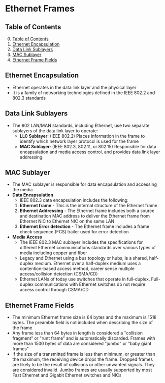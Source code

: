 # Ethernet Frames

## Table of Contents

0. [Table of Contents](#table-of-contents)
1. [Ethernet Encapsulation](#ethernet-encapsulation)
2. [Data Link Sublayers](#data-link-sublayers)
3. [MAC Sublayer](#mac-sublayer)
4. [Ethernet Frame Fields](#ethernet-frame-fields)

## Ethernet Encapsulation

- Ethernet operates in the data link layer and the physical layer
- It is a family of networking technologies defined in the IEEE 802.2 and 802.3 standards

## Data Link Sublayers

- The 802 LAN/MAN standards, including Ethernet, use two separate sublayers of the data link layer to operate:
    - **LLC Sublayer**: (IEEE 802.2) Places information in the frame to identify which network layer protocol is used for the frame
    - **MAC Sublayer**: (IEEE 802.3, 802.11, or 802.15) Responsible for data encapsulation and media access control, and provides data link layer addressing

## MAC Sublayer

- The MAC sublayer is responsible for data encapsulation and accessing the media
- **Data Encapsulation**
    - IEEE 802.3 data encapsulation includes the following:
    1. **Ethernet frame** - This is the internal structure of the Ethernet frame
    2. **Ethernet Addressing** - The Ethernet frame includes both a source and destination MAC address to deliver the Ethernet frame from Ethernet NIC to Ethernet NIC on the same LAN
    3. **Ethernet Error detection** - The Ethernet frame includes a frame check sequence (FCS) trailer used for error detection
- **Media Access**
    - The IEEE 802.3 MAC sublayer includes the specifications for different Ethernet communications standards over various types of media including copper and fiber
    - Legacy and Ethernet using a bus topology or hubs, is a shared, half-duplex medium. Ethernet over a half-duplex medium uses a contention-based access method, career sense multiple access/collision detection (CSMA/CD)
    - Ethernet LANs of today use switches that operate in full-duplex. Full-duplex communications with Ethernet switches do not require access control through CSMA/CD

## Ethernet Frame Fields

- The minimum Ethernet frame size is 64 bytes and the maximum is 1518 bytes. The preamble field is not included when describing the size of the frame
- Any frame less than 64 bytes in length is considered a "collision fragment" or "runt frame" and is automatically discarded. Frames with more than 1500 bytes of data are considered "jumbo" or "baby giant frames"
- If the size of a transmitted frame is less than minimum, or greater than the maximum, the receiving device drops the frame. Dropped frames are likely to be the result of collisions or other unwanted signals. They are considered invalid. Jumbo frames are usually supported by most Fast Ethernet and Gigabit Ethernet switches and NICs
